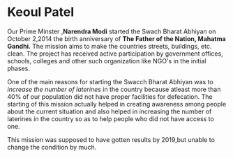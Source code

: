 # Keoul Patel

Our Prime Minster ,**Narendra Modi** started the Swach Bharat Abhiyan on October 2,2014 the birth anniversary of **The Father of the Nation, Mahatma Gandhi.**
The mission aims to make the countries streets, buildings, etc. clean. The project has received active participation by government offices,
schools, colleges and other such organization like NGO's in the initial phases.

One of the main reasons for starting the Swacch Bharat Abhiyan was to *increase the number of laterines* in the country because atleast more
than 40% of our population did not have proper facilities for defecation. The starting of this mission actually helped in creating awareness among
people about the current situation and also helped in increasing the number of laterines in the country so as to help people who did not have access to one.

This mission was supposed to have gotten results by 2019,but unable to change the condition by much.
